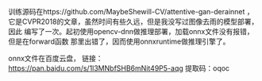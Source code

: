 训练源码在https://github.com/MaybeShewill-CV/attentive-gan-derainnet
，它是CVPR2018的文章，虽然时间有些久远，但是我没写过图像去雨的模型部署，因此
编写了一次。起初使用opencv-dnn做推理部署，加载onnx文件没有报错，但是在forward函数
那里出错了，因而使用onnxruntime做推理引擎了。

onnx文件在百度云盘，
链接：https://pan.baidu.com/s/1l3MNbfSHB6mNit49P5-aqg 
提取码：oqoc
